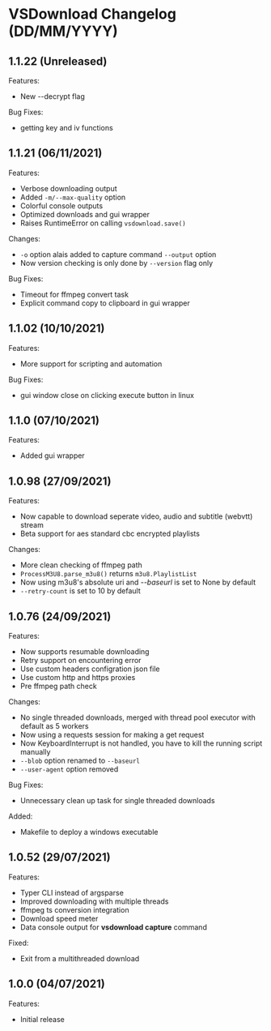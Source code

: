 # VSDownload Changelog (DD/MM/YYYY)

## 1.1.22 (Unreleased)

Features:

- New --decrypt flag

Bug Fixes:

- getting key and iv functions

## 1.1.21 (06/11/2021)

Features:

- Verbose downloading output
- Added `-m/--max-quality` option
- Colorful console outputs
- Optimized downloads and gui wrapper
- Raises RuntimeError on calling `vsdownload.save()`

Changes:

- `-o` option alais added to capture command `--output` option
- Now version checking is only done by `--version` flag only

Bug Fixes:

- Timeout for ffmpeg convert task
- Explicit command copy to clipboard in gui wrapper

## 1.1.02 (10/10/2021)

Features:

- More support for scripting and automation

Bug Fixes:

- gui window close on clicking execute button in linux

## 1.1.0 (07/10/2021)

Features:

- Added gui wrapper

## 1.0.98 (27/09/2021)

Features:

- Now capable to download seperate video, audio and subtitle (webvtt) stream
- Beta support for aes standard cbc encrypted playlists

Changes:

- More clean checking of ffmpeg path
- `ProcessM3U8.parse_m3u8()` returns `m3u8.PlaylistList`
- Now using m3u8's absolute uri and *--baseurl* is set to None by default
- `--retry-count` is set to 10 by default

## 1.0.76 (24/09/2021)

Features:

- Now supports resumable downloading
- Retry support on encountering error
- Use custom headers configration json file
- Use custom http and https proxies
- Pre ffmpeg path check

Changes:

- No single threaded downloads, merged with thread pool executor with default as 5 workers
- Now using a requests session for making a get request
- Now KeyboardInterrupt is not handled, you have to kill the running script manually
- `--blob` option renamed to `--baseurl`
- `--user-agent` option removed

Bug Fixes:

- Unnecessary clean up task for single threaded downloads

Added:

- Makefile to deploy a windows executable

## 1.0.52 (29/07/2021)

Features:

- Typer CLI instead of argsparse 
- Improved downloading with multiple threads
- ffmpeg ts conversion integration
- Download speed meter
- Data console output for **vsdownload capture** command

Fixed:

- Exit from a multithreaded download

## 1.0.0 (04/07/2021)

Features:

- Initial release

